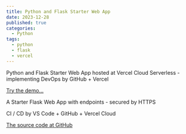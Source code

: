 ```yaml
---
title: Python and Flask Starter Web App
date: 2023-12-28
published: true
categories:
  - Python
tags:
  - python
  - flask
  - vercel
---
```


Python and Flask Starter Web App hosted at Vercel Cloud Serverless - implementing DevOps by GitHub + Vercel

<a href="https://flask-vercel-starter-one.vercel.app/" target="_blank" title="Flask Web App at Vercel">Try the demo...</a>

A Starter Flask Web App with endpoints - secured by HTTPS

CI / CD by VS Code + GitHub + Vercel Cloud 

<a href="https://github.com/persteenolsen/flask-vercel-starter-one" target="_blank">The source code at GitHub</a>

<p></p>